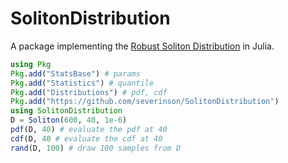 # SolitonDistribution

A package implementing the [Robust Soliton
Distribution](https://en.wikipedia.org/wiki/Soliton_distribution) in
Julia.

``` julia
using Pkg
Pkg.add("StatsBase") # params
Pkg.add("Statistics") # quantile
Pkg.add("Distributions") # pdf, cdf
Pkg.add("https://github.com/severinson/SolitonDistribution")
using SolitonDistribution
D = Soliton(600, 40, 1e-6)
pdf(D, 40) # evaluate the pdf at 40
cdf(D, 40 # evaluate the cdf at 40
rand(D, 100) # draw 100 samples from D
```
